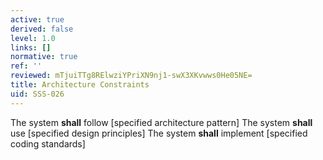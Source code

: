 ```yaml
---
active: true
derived: false
level: 1.0
links: []
normative: true
ref: ''
reviewed: mTjuiTTg8RElwziYPriXN9nj1-swX3XKvwws0He05NE=
title: Architecture Constraints
uid: SSS-026
---
```


The system **shall** follow [specified architecture pattern]
The system **shall** use [specified design principles]
The system **shall** implement [specified coding standards]